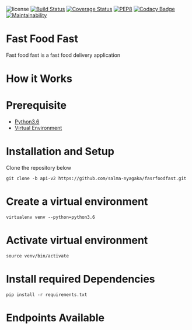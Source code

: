 ![license](https://img.shields.io/github/license/mashape/apistatus.svg)
[![Build Status](https://travis-ci.org/salma-nyagaka/fasrfoodfastapi.svg?branch=api-v1)](https://travis-ci.org/salma-nyagaka/fasrfoodfastapi)
[![Coverage Status](https://coveralls.io/repos/github/salma-nyagaka/fasrfoodfastapi/badge.svg?branch=api-v1)](https://coveralls.io/github/salma-nyagaka/fasrfoodfastapi?branch=api-v1)
[![PEP8](https://img.shields.io/badge/code%20style-pep8-orange.svg)](https://www.python.org/dev/peps/pep-0008/)
[![Codacy Badge](https://api.codacy.com/project/badge/Grade/08730d5796eb49c8a545b128b7d7b80f)](https://www.codacy.com/app/salma-nyagaka/fasrfoodfastapi?utm_source=github.com&amp;utm_medium=referral&amp;utm_content=salma-nyagaka/fasrfoodfastapi&amp;utm_campaign=Badge_Grade)
[![Maintainability](https://api.codeclimate.com/v1/badges/a236552c6eda78af4c69/maintainability)](https://codeclimate.com/github/salma-nyagaka/fasrfoodfast/maintainability)

# Fast Food Fast

Fast food fast is a fast food delivery application

# How it Works

# Prerequisite

- [Python3.6](https://www.python.org/downloads/release/python-365/)
- [Virtual Environment](https://virtualenv.pypa.io/en/stable/installation/)

# Installation and Setup

Clone the repository below

```
git clone -b api-v2 https://github.com/salma-nyagaka/fasrfoodfast.git
```
# Create a virtual environment

    virtualenv venv --python=python3.6

# Activate virtual environment

    source venv/bin/activate

# Install required Dependencies

    pip install -r requirements.txt

# Endpoints Available

